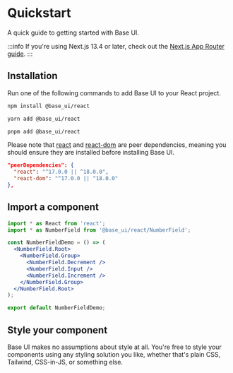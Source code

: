 # Quickstart

<p class="description">A quick guide to getting started with Base UI.</p>

:::info
If you're using Next.js 13.4 or later, check out the [Next.js App Router guide](/base-ui/guides/next-js-app-router/).
:::

## Installation

Run one of the following commands to add Base UI to your React project.

<codeblock storageKey="package-manager">

```bash npm
npm install @base_ui/react
```

```bash yarn
yarn add @base_ui/react
```

```bash pnpm
pnpm add @base_ui/react
```

</codeblock>

<!-- #react-peer-version -->

Please note that [react](https://www.npmjs.com/package/react) and [react-dom](https://www.npmjs.com/package/react-dom) are peer dependencies, meaning you should ensure they are installed before installing Base UI.

```json
"peerDependencies": {
  "react": "^17.0.0 || ^18.0.0",
  "react-dom": "^17.0.0 || ^18.0.0"
},
```

## Import a component

```jsx
import * as React from 'react';
import * as NumberField from '@base_ui/react/NumberField';

const NumberFieldDemo = () => (
  <NumberField.Root>
    <NumberField.Group>
      <NumberField.Decrement />
      <NumberField.Input />
      <NumberField.Increment />
    </NumberField.Group>
  </NumberField.Root>
);

export default NumberFieldDemo;
```

## Style your component

Base UI makes no assumptions about style at all. You're free to style your components
using any styling solution you like, whether that's plain CSS, Tailwind, CSS-in-JS, or something else.
